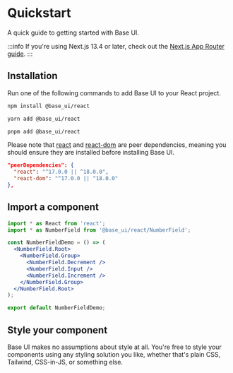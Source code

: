 # Quickstart

<p class="description">A quick guide to getting started with Base UI.</p>

:::info
If you're using Next.js 13.4 or later, check out the [Next.js App Router guide](/base-ui/guides/next-js-app-router/).
:::

## Installation

Run one of the following commands to add Base UI to your React project.

<codeblock storageKey="package-manager">

```bash npm
npm install @base_ui/react
```

```bash yarn
yarn add @base_ui/react
```

```bash pnpm
pnpm add @base_ui/react
```

</codeblock>

<!-- #react-peer-version -->

Please note that [react](https://www.npmjs.com/package/react) and [react-dom](https://www.npmjs.com/package/react-dom) are peer dependencies, meaning you should ensure they are installed before installing Base UI.

```json
"peerDependencies": {
  "react": "^17.0.0 || ^18.0.0",
  "react-dom": "^17.0.0 || ^18.0.0"
},
```

## Import a component

```jsx
import * as React from 'react';
import * as NumberField from '@base_ui/react/NumberField';

const NumberFieldDemo = () => (
  <NumberField.Root>
    <NumberField.Group>
      <NumberField.Decrement />
      <NumberField.Input />
      <NumberField.Increment />
    </NumberField.Group>
  </NumberField.Root>
);

export default NumberFieldDemo;
```

## Style your component

Base UI makes no assumptions about style at all. You're free to style your components
using any styling solution you like, whether that's plain CSS, Tailwind, CSS-in-JS, or something else.
